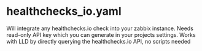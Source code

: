 # healthchecks_io.yaml

Will integrate any healthchecks.io check into your zabbix instance. Needs read-only API key which you can generate in your projects settings.
Works with LLD by directly querying the healthchecks.io API, no scripts needed
